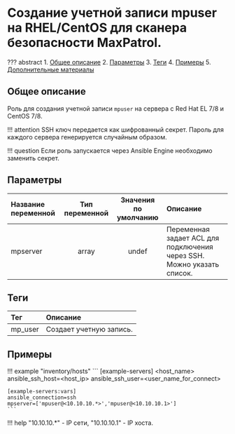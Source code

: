 # Cозданиe учетной записи mpuser на RHEL/CentOS для сканера безопасности MaxPatrol.

??? abstract
    1. [Общее описание](#общее-описание)
    2. [Параметры](#параметры)
    3. [Теги](#теги)
    4. [Примеры](#примеры)
    5. [Дополнительные материалы](#дополнительные-материалы)

## Общее описание
Роль для создания учетной записи `mpuser` на сервера с Red Hat EL 7/8 и CentOS 7/8.

!!! attention
    SSH ключ передается как шифрованный секрет. Пароль для каждого сервера генерируется случайным образом.

!!! question
    Если роль запускается через Ansible Engine необходимо заменить секрет.

## Параметры
|Название переменной  | Тип переменной | Значения по умолчанию | Описание                                                               |
|:--------------------|:--------------:|:---------------------:|:-----------------------------------------------------------------------|
|mpserver             | array          | undef                 | Переменная задает ACL для подключения через SSH. Можно указать список. |

## Теги
|Тег                  | Описание                                          |
|:--------------------|:--------------------------------------------------|
|mp_user              | Создает учетную запись.                           |

## Примеры

!!! example "inventory/hosts"
    ```
    [example-servers]
    <host_name> ansible_ssh_host=<host_ip> ansible_ssh_user=<user_name_for_connect>

    [example-servers:vars]
    ansible_connection=ssh
    mpserver=['mpuser@<10.10.10.*>','mpuser@<10.10.10.1>']
    ```

!!! help
    "10.10.10.*" - IP сети, "10.10.10.1" - IP хоста.
